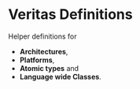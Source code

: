 # Veritas Definitions
Helper definitions for
- **Architectures**,
- **Platforms**,
- **Atomic types** and
- **Language wide Classes**.
